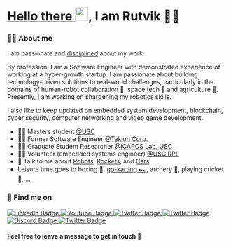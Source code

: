 <h1>
  <a href="https://www.youtube.com/watch?v=rEq1Z0bjdwc">
    Hello there
  </a>
    <img src="https://media.giphy.com/media/hvRJCLFzcasrR4ia7z/giphy.gif" width="30px"/>, I am Rutvik 🧙‍♂️
</h1>

### 👨‍💻 About me ###

I am passionate and [disciplined](https://www.youtube.com/watch?v=d0MqYLLSrmQ) about my work.

By profession, I am a Software Engineer with demonstrated experience of working at a hyper-growth startup. I am passionate about building technology-driven solutions to real-world challenges, particularly in the domains of  human-robot collaboration 🤖, space tech 🚀 and agriculture 🌳. Presently, I am working on sharpening my robotics skills.

I also like to keep updated on embedded system development, blockchain, cyber security, computer networking and video game development.

- 👨‍🎓 Masters student [@USC](https://www.usc.edu/)
- 👨‍💼 Former Software Engineer [@Tekion Corp.](https://tekion.com/)
- 👨‍⚕️ Graduate Student Researcher [@ICAROS Lab, USC](https://icaros.usc.edu/)
- 🙋‍♂️ Volunteer (embedded systems engineer) [@USC RPL](http://www.uscrpl.com/)
- 💬 Talk to me about [Robots](https://www.youtube.com/watch?v=QRbvNL1PHKg), [Rockets](https://www.youtube.com/watch?v=IagOPTFL6e4), and [Cars](https://www.youtube.com/shorts/TCdjgo0VptI)
- Leisure time goes to boxing 🥊, [go-karting 🏎️](https://youtube.com/watch?v=2ndLSBPHT2E&feature=shares), archery 🏹, playing cricket 🏏, [...](https://www.youtube.com/watch?v=fllsKUNp8VA)


### 🤙 Find me on ###
<div id="badges">
  <a href="https://www.linkedin.com/in/rutvik-p4t3l/">
    <img src="https://img.shields.io/badge/LinkedIn-blue?style=for-the-badge&logo=linkedin&logoColor=white" alt="LinkedIn Badge"/>
  </a>
  <a href="https://www.youtube.com/channel/UCSf-xBzTHRW4Js7X8I2Fo9Q">
    <img src="https://img.shields.io/badge/YouTube-red?style=for-the-badge&logo=youtube&logoColor=white" alt="Youtube Badge"/>
  </a>
  <a href="https://twitter.com/10gic_80m8">
    <img src="https://img.shields.io/badge/Twitter-blue?style=for-the-badge&logo=twitter&logoColor=white" alt="Twitter Badge"/>
  </a>
  <a href="https://github.com/l0g1c-80m8">
    <img src="https://img.shields.io/badge/github-%23121011.svg?style=for-the-badge&logo=github&logoColor=white" alt="Twitter Badge"/>
  </a>
  <a href="https://discordapp.com/users/508653801406726147">
    <img src="https://img.shields.io/badge/Discord-%235865F2.svg?style=for-the-badge&logo=discord&logoColor=white" alt="Discord Badge"/>
  </a>
  <a href="mailto:rutvik.p4t3l@gmail.com">
    <img src="https://img.shields.io/badge/Gmail-D14836?style=for-the-badge&logo=gmail&logoColor=white" alt="Twitter Badge"/>
  </a>
</div>

#### Feel free to leave a message to get in touch 🥥

<!---
References:
 - https://ileriayo.github.io/markdown-badges/
 - https://www.sitepoint.com/github-profile-readme/
---> 
